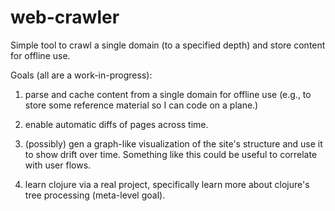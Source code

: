web-crawler
===========

Simple tool to crawl a single domain (to a specified depth) and store content for offline use.


Goals (all are a work-in-progress):

1. parse and cache content from a single domain for offline use (e.g., to store some reference material so I can code on a plane.)

2. enable automatic diffs of pages across time.

4. (possibly) gen a graph-like visualization of the site's structure and use it to show drift over time. Something like this could be useful to correlate with user flows.

3. learn clojure via a real project, specifically learn more about clojure's tree processing (meta-level goal).
